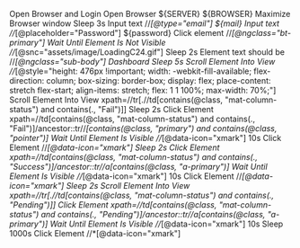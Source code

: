 Open Browser and Login
    Open Browser     ${SERVER}   ${BROWSER} 
    Maximize Browser window
    Sleep   3s
    Input text      //*[@type="email"]        ${mail}
    Input text      //*[@placeholder="Password"]        ${password}
    Click element       //*[@ngclass="bt-primary"]
    Wait Until Element Is Not Visible    //*[@snc="assets/image/LoadingC24.gif"]
    Sleep   2s
    Element text should be          //*[@ngclass="sub-body"]    Dashboard
    Sleep   5s
    Scroll Element Into View    //*[@style="height: 476px !important; width: -webkit-fill-available; flex-direction: column; box-sizing: border-box; display: flex; place-content: stretch flex-start; align-items: stretch; flex: 1 1 100%; max-width: 70%;"]
    Scroll Element Into View    xpath=//tr[.//td[contains(@class, "mat-column-status") and contains(., "Fail")]]
    Sleep   2s
    Click Element    xpath=//td[contains(@class, "mat-column-status") and contains(., "Fail")]/ancestor::tr//*[contains(@class, "primary") and contains(@class, "pointer")]
    Wait Until Element Is Visible    //*[@data-icon="xmark"]    10s
    Click Element    //*[@data-icon="xmark"]
    Sleep   2s
    Click Element    xpath=//td[contains(@class, "mat-column-status") and contains(., "Success")]/ancestor::tr//a[contains(@class, "a-primary")]
    Wait Until Element Is Visible    //*[@data-icon="xmark"]    10s
    Click Element    //*[@data-icon="xmark"]
    Sleep   2s
    Scroll Element Into View    xpath=//tr[.//td[contains(@class, "mat-column-status") and contains(., "Pending")]]
    Click Element    xpath=//td[contains(@class, "mat-column-status") and contains(., "Pending")]/ancestor::tr//a[contains(@class, "a-primary")]
    Wait Until Element Is Visible    //*[@data-icon="xmark"]    10s
    Sleep    1000s
    Click Element    //*[@data-icon="xmark"]
